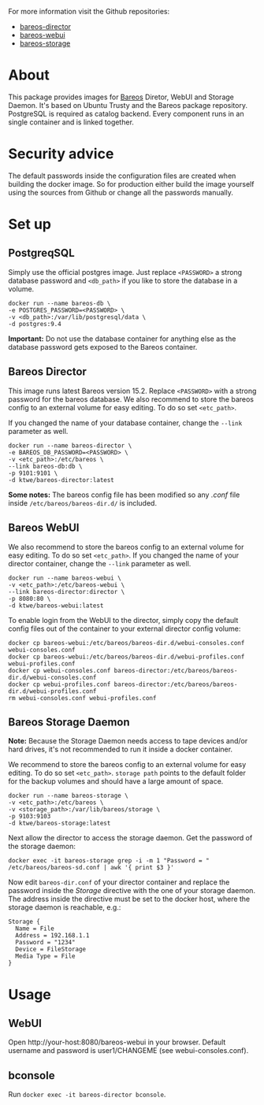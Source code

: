 For more information visit the Github repositories:
* [bareos-director](https://github.com/ktwe/docker-bareos-director)
* [bareos-webui](https://github.com/ktwe/docker-bareos-webui)
* [bareos-storage](https://github.com/ktwe/docker-bareos-storage)

# About
This package provides images for [Bareos](http://www.bareos.org) Diretor, WebUI and Storage Daemon. It's based on Ubuntu Trusty and the Bareos package repository. PostgreSQL is required as catalog backend. Every component runs in an single container and is linked together.

# Security advice
The default passwords inside the configuration files are created when building the docker image. So for production either build the image yourself using the sources from Github or change all the passwords manually. 

# Set up
## PostgreqSQL
Simply use the official postgres image. Just replace `<PASSWORD>` a strong database password and `<db_path>` if you like to store the database in a volume.

```
docker run --name bareos-db \
-e POSTGRES_PASSWORD=<PASSWORD> \
-v <db_path>:/var/lib/postgresql/data \
-d postgres:9.4
```

**Important:** Do not use the database container for anything else as the database password gets exposed to the Bareos container.

## Bareos Director
This image runs latest Bareos version 15.2. Replace `<PASSWORD>` with a strong password for the bareos database. We also recommend to store the bareos config to an external volume for easy editing. To do so set `<etc_path>`.

If you changed the name of your database container, change the `--link` parameter as well.

```
docker run --name bareos-director \
-e BAREOS_DB_PASSWORD=<PASSWORD> \
-v <etc_path>:/etc/bareos \
--link bareos-db:db \
-p 9101:9101 \
-d ktwe/bareos-director:latest
```

**Some notes:** The bareos config file has been modified so any _.conf_ file inside `/etc/bareos/bareos-dir.d/` is included.

## Bareos WebUI
We also recommend to store the bareos config to an external volume for easy editing. To do so set `<etc_path>`. If you changed the name of your director container, change the `--link` parameter as well.

```
docker run --name bareos-webui \
-v <etc_path>:/etc/bareos-webui \
--link bareos-director:director \
-p 8080:80 \
-d ktwe/bareos-webui:latest
```

To enable login from the WebUI to the director, simply copy the default config files out of the container to your external director config volume:

```
docker cp bareos-webui:/etc/bareos/bareos-dir.d/webui-consoles.conf webui-consoles.conf
docker cp bareos-webui:/etc/bareos/bareos-dir.d/webui-profiles.conf webui-profiles.conf
docker cp webui-consoles.conf bareos-director:/etc/bareos/bareos-dir.d/webui-consoles.conf
docker cp webui-profiles.conf bareos-director:/etc/bareos/bareos-dir.d/webui-profiles.conf
rm webui-consoles.conf webui-profiles.conf
```

## Bareos Storage Daemon
**Note:** Because the Storage Daemon needs access to tape devices and/or hard drives, it's not recommended to run it inside a docker container.

We recommend to store the bareos config to an external volume for easy editing. To do so set `<etc_path>`. `storage path` points to the default folder for the backup volumes and should have a large amount of space.

```
docker run --name bareos-storage \
-v <etc_path>:/etc/bareos \
-v <storage_path>:/var/lib/bareos/storage \
-p 9103:9103
-d ktwe/bareos-storage:latest
```

Next allow the director to access the storage daemon. Get the password of the storage daemon:
```
docker exec -it bareos-storage grep -i -m 1 "Password = " /etc/bareos/bareos-sd.conf | awk '{ print $3 }'
```

Now edit `bareos-dir.conf` of your director container and replace the password inside the *Storage* directive with the one of your storage daemon. The address inside the directive must be set to the docker host, where the storage daemon is reachable, e.g.:

```
Storage {
  Name = File
  Address = 192.168.1.1
  Password = "1234"
  Device = FileStorage
  Media Type = File
}
```

# Usage
## WebUI
Open http://your-host:8080/bareos-webui in your browser. Default username and password is user1/CHANGEME (see webui-consoles.conf).

## bconsole
Run `docker exec -it bareos-director bconsole`.